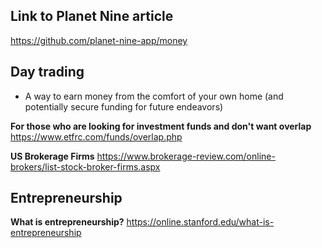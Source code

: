 ## Link to Planet Nine article
https://github.com/planet-nine-app/money

## Day trading
- A way to earn money from the comfort of your own home (and potentially secure funding for future endeavors)

**For those who are looking for investment funds and don't want overlap**
https://www.etfrc.com/funds/overlap.php

**US Brokerage Firms**
https://www.brokerage-review.com/online-brokers/list-stock-broker-firms.aspx

## Entrepreneurship

**What is entrepreneurship?**
https://online.stanford.edu/what-is-entrepreneurship
